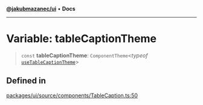 [**@jakubmazanec/ui**](../README.md) • **Docs**

---

# Variable: tableCaptionTheme

> `const` **tableCaptionTheme**: `ComponentTheme`\<_typeof_
> [`useTableCaptionTheme`](../functions/useTableCaptionTheme.md)\>

## Defined in

[packages/ui/source/components/TableCaption.ts:50](https://github.com/jakubmazanec/tools/blob/1c4f0471e4ca7ee64c14124101a8ac795175e9bf/packages/ui/source/components/TableCaption.ts#L50)

